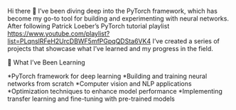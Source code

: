 Hi there 👋
I’ve been diving deep into the PyTorch framework, which has become my go-to tool for building and experimenting with neural networks. After following Patrick Loeber’s PyTorch tutorial playlist https://www.youtube.com/playlist?list=PLqnslRFeH2UrcDBWF5mfPGpqQDSta6VK4 I’ve created a series of projects that showcase what I’ve learned and my progress in the field.

🧠 What I’ve Been Learning

*PyTorch framework for deep learning
*Building and training neural networks from scratch
*Computer vision and NLP applications
*Optimization techniques to enhance model performance
*Implementing transfer learning and fine-tuning with pre-trained models




